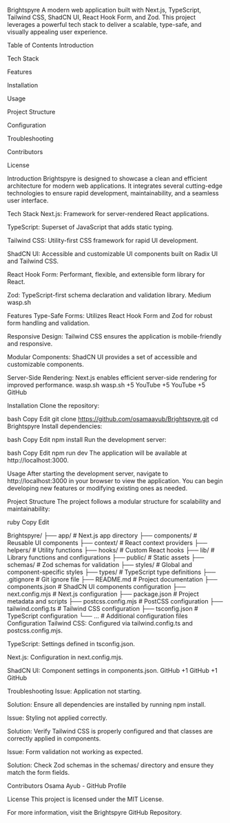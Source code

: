 Brightspyre
A modern web application built with Next.js, TypeScript, Tailwind CSS, ShadCN UI, React Hook Form, and Zod. This project leverages a powerful tech stack to deliver a scalable, type-safe, and visually appealing user experience.

Table of Contents
Introduction

Tech Stack

Features

Installation

Usage

Project Structure

Configuration

Troubleshooting

Contributors

License

Introduction
Brightspyre is designed to showcase a clean and efficient architecture for modern web applications. It integrates several cutting-edge technologies to ensure rapid development, maintainability, and a seamless user interface.

Tech Stack
Next.js: Framework for server-rendered React applications.

TypeScript: Superset of JavaScript that adds static typing.

Tailwind CSS: Utility-first CSS framework for rapid UI development.

ShadCN UI: Accessible and customizable UI components built on Radix UI and Tailwind CSS.

React Hook Form: Performant, flexible, and extensible form library for React.

Zod: TypeScript-first schema declaration and validation library.
Medium
wasp.sh

Features
Type-Safe Forms: Utilizes React Hook Form and Zod for robust form handling and validation.

Responsive Design: Tailwind CSS ensures the application is mobile-friendly and responsive.

Modular Components: ShadCN UI provides a set of accessible and customizable components.

Server-Side Rendering: Next.js enables efficient server-side rendering for improved performance.
wasp.sh
wasp.sh
+5
YouTube
+5
YouTube
+5
GitHub

Installation
Clone the repository:

bash
Copy
Edit
git clone https://github.com/osamaayub/Brightspyre.git
cd Brightspyre
Install dependencies:

bash
Copy
Edit
npm install
Run the development server:

bash
Copy
Edit
npm run dev
The application will be available at http://localhost:3000.

Usage
After starting the development server, navigate to http://localhost:3000 in your browser to view the application. You can begin developing new features or modifying existing ones as needed.

Project Structure
The project follows a modular structure for scalability and maintainability:

ruby
Copy
Edit

Brightspyre/
├── app/                # Next.js app directory
├── components/         # Reusable UI components
├── context/            # React context providers
├── helpers/            # Utility functions
├── hooks/              # Custom React hooks
├── lib/                # Library functions and configurations
├── public/             # Static assets
├── schemas/            # Zod schemas for validation
├── styles/             # Global and component-specific styles
├── types/              # TypeScript type definitions
├── .gitignore          # Git ignore file
├── README.md           # Project documentation
├── components.json     # ShadCN UI components configuration
├── next.config.mjs     # Next.js configuration
├── package.json        # Project metadata and scripts
├── postcss.config.mjs  # PostCSS configuration
├── tailwind.config.ts  # Tailwind CSS configuration
├── tsconfig.json       # TypeScript configuration
└── ...                 # Additional configuration files
Configuration
Tailwind CSS: Configured via tailwind.config.ts and postcss.config.mjs.

TypeScript: Settings defined in tsconfig.json.

Next.js: Configuration in next.config.mjs.

ShadCN UI: Component settings in components.json.
GitHub
+1
GitHub
+1
GitHub

Troubleshooting
Issue: Application not starting.

Solution: Ensure all dependencies are installed by running npm install.

Issue: Styling not applied correctly.

Solution: Verify Tailwind CSS is properly configured and that classes are correctly applied in components.

Issue: Form validation not working as expected.

Solution: Check Zod schemas in the schemas/ directory and ensure they match the form fields.

Contributors
Osama Ayub - GitHub Profile

License
This project is licensed under the MIT License.

For more information, visit the Brightspyre GitHub Repository.
